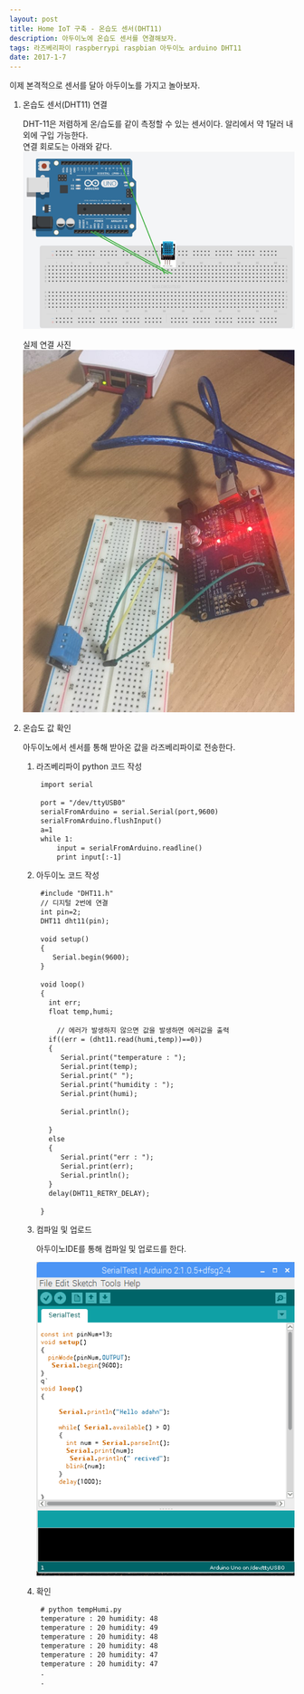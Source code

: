 ```yaml
--- 
layout: post
title: Home IoT 구축 - 온습도 센서(DHT11)
description: 아두이노에 온습도 센서를 연결해보자.
tags: 라즈베리파이 raspberrypi raspbian 아두이노 arduino DHT11 
date: 2017-1-7
---
```


이제 본격적으로 센서를 달아 아두이노를 가지고 놀아보자.

1. 온습도 센서(DHT11) 연결

    DHT-11은 저렴하게 온/습도를 같이 측정할 수 있는 센서이다. 알리에서 약 1달러 내외에 구입 가능한다.  
    연결 회로도는 아래와 같다.  
    ![](https://github.com/adahnlim/adahnlim.github.io/blob/master/images/arduino-9.png?raw=true)

    실제 연결 사진  
    ![](https://github.com/adahnlim/adahnlim.github.io/blob/master/images/arduino-3.jpg?raw=true)

2. 온습도 값 확인

    아두이노에서 센서를 통해 받아온 값을 라즈베리파이로 전송한다.

    1. 라즈베리파이 python 코드 작성  

            import serial

            port = "/dev/ttyUSB0"
            serialFromArduino = serial.Serial(port,9600)
            serialFromArduino.flushInput()
            a=1
            while 1:
                input = serialFromArduino.readline()
                print input[:-1]
    

    2. 아두이노 코드 작성
    
            #include "DHT11.h"
            // 디지털 2번에 연결
            int pin=2;
            DHT11 dht11(pin);

            void setup()
            {
               Serial.begin(9600);
            }

            void loop()
            {
              int err;
              float temp,humi;

                // 에러가 발생하지 않으면 값을 발생하면 에러값을 출력
              if((err = (dht11.read(humi,temp))==0))
              {
                 Serial.print("temperature : ");
                 Serial.print(temp);
                 Serial.print(" ");
                 Serial.print("humidity : ");
                 Serial.print(humi);

                 Serial.println();

              }
              else
              {
                 Serial.print("err : ");
                 Serial.print(err);
                 Serial.println();
              }
              delay(DHT11_RETRY_DELAY);

            }

    3. 컴파일 및 업로드
    
        아두이노IDE를 통해 컴파일 및 업로드를 한다.

        ![](https://github.com/adahnlim/adahnlim.github.io/blob/master/images/arduino-7.png?raw=true)  


    4. 확인

            # python tempHumi.py
            temperature : 20 humidity: 48
            temperature : 20 humidity: 49
            temperature : 20 humidity: 48
            temperature : 20 humidity: 48
            temperature : 20 humidity: 47
            temperature : 20 humidity: 47
            .
            .

        



